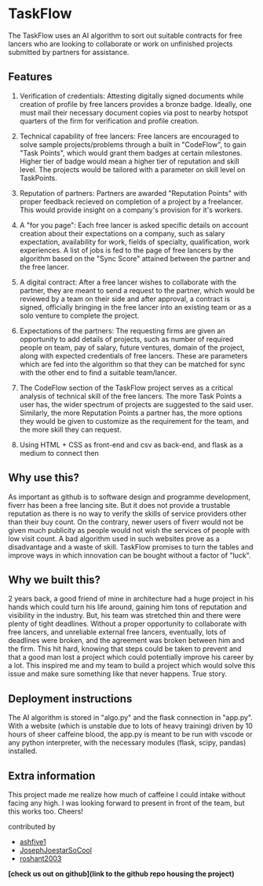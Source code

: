 # TaskFlow

The TaskFlow uses an AI algorithm to sort out suitable contracts for free lancers who are looking to collaborate or work on unfinished projects submitted by partners for assistance.

## Features

1. Verification of credentials: Attesting digitally signed documents while creation of profile by free lancers provides a bronze badge. Ideally, one must mail their necessary document copies via post to nearby hotspot quarters of the firm for verification and profile creation. 

2. Technical capability of free lancers: Free lancers are encouraged to solve sample projects/problems through a built in "CodeFlow", to gain "Task Points", which would grant them badges at certain milestones. Higher tier of badge would mean a higher tier of reputation and skill level. The projects would be tailored with a parameter on skill level on TaskPoints.

3. Reputation of partners: Partners are awarded "Reputation Points" with proper feedback recieved on completion of a project by a freelancer. This would provide insight on a company's provision for it's workers. 

4. A "for you page": Each free lancer is asked specific details on account creation about their expectations on a company, such as salary expectation, availability for work, fields of specialty, qualification, work experiences. A list of jobs is fed to the page of free lancers by the algorithm based on the "Sync Score" attained between the partner and the free lancer. 

5. A digital contract: After a free lancer wishes to collaborate with the partner, they are meant to send a request to the partner, which would be reviewed by a team on their side and after approval, a contract is signed, officially bringing in the free lancer into an existing team or as a solo venture to complete the project. 

6. Expectations of the partners: The requesting firms are given an opportunity to add details of projects, such as number of required people on team, pay of salary, future ventures, domain of the project, along with expected credentials of free lancers. These are parameters which are fed into the algorithm so that they can be matched for sync with the other end to find a suitable team/lancer.

7. The CodeFlow section of the TaskFlow project serves as a critical analysis of technical skill of the free lancers. The more Task Points a user has, the wider spectrum of projects are suggested to the said user. Similarly, the more Reputation Points a partner has, the more options they would be given to customize as the requirement for the team, and the more skill they can request.

8. Using HTML + CSS as front-end and csv as back-end, and flask as a medium to connect then

## Why use this?

As important as github is to software design and programme development, fiverr has been a free lancing site. But it does not provide a trustable reputation as there is no way to verify the skills of service providers other than their buy count. On the contrary, newer users of fiverr would not be given much publicity as people would not wish the services of people with low visit count. A bad algorithm used in such websites prove as a disadvantage and a waste of skill. TaskFlow promises to turn the tables and improve ways in which innovation can be bought without a factor of "luck".

## Why we built this?

2 years back, a good friend of mine in architecture had a huge project in his hands which could turn his life around, gaining him tons of reputation and visibility in the industry. But, his team was stretched thin and there were plenty of tight deadlines. Without a proper opportunity to collaborate with free lancers, and unreliable external free lancers, eventually, lots of deadlines were broken, and the agreement was broken between him and the firm. This hit hard, knowing that steps could be taken to prevent and that a good man lost a project which could potentially improve his career by a lot. This inspired me and my team to build a project which would solve this issue and make sure something like that never happens. True story.

## Deployment instructions

The AI algorithm is stored in "algo.py" and the flask connection in "app.py". With a website (which is unstable due to lots of heavy training) driven by 10 hours of sheer caffeine blood, the app.py is meant to be run with vscode or any python interpreter, with the necessary modules (flask, scipy, pandas) installed.


## Extra information 

This project made me realize how much of caffeine I could intake without facing any high. I was looking forward to present in front of the team, but this works too. Cheers!

contributed by
- [ashfive1](https://github.com/ashfive1)
- [JosephJoestarSoCool](https://github.com/JosephJoestarSoCool)
- [roshant2003](https://github.com/roshant2003)

**[check us out on github](link to the github repo housing the project)**
